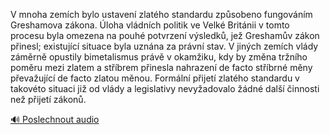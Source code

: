 
V mnoha zemích bylo ustavení zlatého standardu způsobeno fungováním Greshamova zákona. Úloha vládních politik ve Velké Británii v tomto procesu byla omezena na pouhé potvrzení výsledků, jež Greshamův zákon přinesl; existující situace byla uznána za právní stav. V jiných zemích vlády záměrně opustily bimetalismus právě v okamžiku, kdy by změna tržního poměru mezi zlatem a stříbrem přinesla nahrazení de facto stříbrné měny převažující de facto zlatou měnou. Formální přijetí zlatého standardu v takovéto situaci již od vlády a legislativy nevyžadovalo žádné další činnosti než přijetí zákonů.

[🔊 Poslechnout audio](/data/7-paragraphs/audio/chapter_155/para_005-V-mnoha-zemch-bylo-ustaven-zlatho-standardu-zp.mp3)
